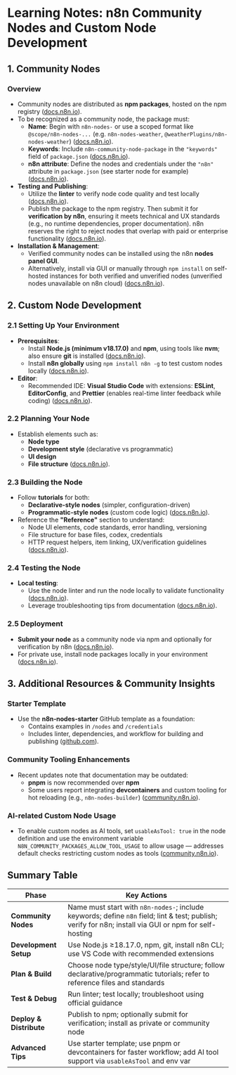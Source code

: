 # Learning Notes: n8n Community Nodes and Custom Node Development

## 1. Community Nodes

### Overview
- Community nodes are distributed as **npm packages**, hosted on the npm registry ([docs.n8n.io](https://docs.n8n.io/integrations/community-nodes/build-community-nodes/?utm_source=chatgpt.com)).
- To be recognized as a community node, the package must:
  - **Name**: Begin with `n8n-nodes-` or use a scoped format like `@scope/n8n-nodes-...` (e.g. `n8n-nodes-weather`, `@weatherPlugins/n8n-nodes-weather`) ([docs.n8n.io](https://docs.n8n.io/integrations/community-nodes/build-community-nodes/?utm_source=chatgpt.com)).
  - **Keywords**: Include `n8n-community-node-package` in the `"keywords"` field of `package.json` ([docs.n8n.io](https://docs.n8n.io/integrations/community-nodes/build-community-nodes/?utm_source=chatgpt.com)).
  - **n8n attribute**: Define the nodes and credentials under the `"n8n"` attribute in `package.json` (see starter node for example) ([docs.n8n.io](https://docs.n8n.io/integrations/community-nodes/build-community-nodes/?utm_source=chatgpt.com)).
- **Testing and Publishing**:
  - Utilize the **linter** to verify node code quality and test locally ([docs.n8n.io](https://docs.n8n.io/integrations/community-nodes/build-community-nodes/?utm_source=chatgpt.com)).
  - Publish the package to the npm registry. Then submit it for **verification by n8n**, ensuring it meets technical and UX standards (e.g., no runtime dependencies, proper documentation). n8n reserves the right to reject nodes that overlap with paid or enterprise functionality ([docs.n8n.io](https://docs.n8n.io/integrations/community-nodes/build-community-nodes/?utm_source=chatgpt.com)).
- **Installation & Management**:
  - Verified community nodes can be installed using the n8n **nodes panel GUI**.
  - Alternatively, install via GUI or manually through `npm install` on self-hosted instances for both verified and unverified nodes (unverified nodes unavailable on n8n cloud) ([docs.n8n.io](https://docs.n8n.io/integrations/community-nodes/installation/?utm_source=chatgpt.com)).

## 2. Custom Node Development

### 2.1 Setting Up Your Environment
- **Prerequisites**:
  - Install **Node.js (minimum v18.17.0)** and **npm**, using tools like **nvm**; also ensure **git** is installed ([docs.n8n.io](https://docs.n8n.io/integrations/creating-nodes/build/node-development-environment/?utm_source=chatgpt.com)).
  - Install **n8n globally** using `npm install n8n -g` to test custom nodes locally ([docs.n8n.io](https://docs.n8n.io/integrations/creating-nodes/build/node-development-environment/?utm_source=chatgpt.com)).
- **Editor**:
  - Recommended IDE: **Visual Studio Code** with extensions: **ESLint**, **EditorConfig**, and **Prettier** (enables real-time linter feedback while coding) ([docs.n8n.io](https://docs.n8n.io/integrations/creating-nodes/build/node-development-environment/?utm_source=chatgpt.com)).

### 2.2 Planning Your Node
- Establish elements such as:
  - **Node type**
  - **Development style** (declarative vs programmatic)
  - **UI design**
  - **File structure** ([docs.n8n.io](https://docs.n8n.io/integrations/creating-nodes/overview/?utm_source=chatgpt.com)).

### 2.3 Building the Node
- Follow **tutorials** for both:
  - **Declarative-style nodes** (simpler, configuration-driven)
  - **Programmatic-style nodes** (custom code logic) ([docs.n8n.io](https://docs.n8n.io/integrations/creating-nodes/overview/?utm_source=chatgpt.com)).
- Reference the **"Reference"** section to understand:
  - Node UI elements, code standards, error handling, versioning
  - File structure for base files, codex, credentials
  - HTTP request helpers, item linking, UX/verification guidelines ([docs.n8n.io](https://docs.n8n.io/integrations/creating-nodes/overview/?utm_source=chatgpt.com)).

### 2.4 Testing the Node
- **Local testing**:
  - Use the node linter and run the node locally to validate functionality ([docs.n8n.io](https://docs.n8n.io/integrations/creating-nodes/overview/?utm_source=chatgpt.com)).
  - Leverage troubleshooting tips from documentation ([docs.n8n.io](https://docs.n8n.io/integrations/creating-nodes/overview/?utm_source=chatgpt.com)).

### 2.5 Deployment
- **Submit your node** as a community node via npm and optionally for verification by n8n ([docs.n8n.io](https://docs.n8n.io/integrations/community-nodes/build-community-nodes/?utm_source=chatgpt.com)).
- For private use, install node packages locally in your environment ([docs.n8n.io](https://docs.n8n.io/integrations/creating-nodes/overview/?utm_source=chatgpt.com)).

## 3. Additional Resources & Community Insights

### Starter Template
- Use the **n8n‑nodes‑starter** GitHub template as a foundation:
  - Contains examples in `/nodes` and `/credentials`
  - Includes linter, dependencies, and workflow for building and publishing ([github.com](https://github.com/n8n-io/n8n-nodes-starter?utm_source=chatgpt.com)).

### Community Tooling Enhancements
- Recent updates note that documentation may be outdated:
  - **pnpm** is now recommended over **npm**
  - Some users report integrating **devcontainers** and custom tooling for hot reloading (e.g., `n8n-nodes-builder`) ([community.n8n.io](https://community.n8n.io/t/n8n-custom-node-dev-env-with-debug-and-hot-reload/85395?utm_source=chatgpt.com)).

### AI-related Custom Node Usage
- To enable custom nodes as AI tools, set `usableAsTool: true` in the node definition and use the environment variable `N8N_COMMUNITY_PACKAGES_ALLOW_TOOL_USAGE` to allow usage — addresses default checks restricting custom nodes as tools ([community.n8n.io](https://community.n8n.io/t/creating-a-custom-node-tool/79651?utm_source=chatgpt.com)).

##  Summary Table

| Phase             | Key Actions                                               |
|------------------|-----------------------------------------------------------|
| **Community Nodes**     | Name must start with `n8n-nodes-`; include keywords; define `n8n` field; lint & test; publish; verify for n8n; install via GUI or npm for self-hosting |
| **Development Setup**   | Use Node.js ≥18.17.0, npm, git, install n8n CLI; use VS Code with recommended extensions |
| **Plan & Build**        | Choose node type/style/UI/file structure; follow declarative/programmatic tutorials; refer to reference files and standards |
| **Test & Debug**        | Run linter; test locally; troubleshoot using official guidance |
| **Deploy & Distribute** | Publish to npm; optionally submit for verification; install as private or community node |
| **Advanced Tips**       | Use starter template; use pnpm or devcontainers for faster workflow; add AI tool support via `usableAsTool` and env var |
